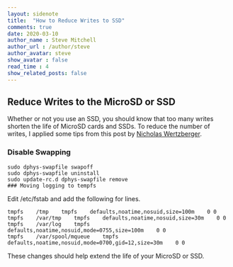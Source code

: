 ```yaml
---
layout: sidenote
title:  "How to Reduce Writes to SSD"
comments: true
date: 2020-03-10
author_name : Steve Mitchell
author_url : /author/steve
author_avatar: steve
show_avatar : false
read_time : 4
show_related_posts: false
---
```

## Reduce Writes to the MicroSD or SSD
Whether or not you use an SSD, you should know that too many writes shorten the life of MicroSD cards and SSDs. To reduce the number of writes, I applied some tips from this post by <a href="http://ideaheap.com/2013/07/stopping-sd-card-corruption-on-a-raspberry-pi/">Nicholas Wertzberger</a>.

### Disable Swapping
```shell
sudo dphys-swapfile swapoff
sudo dphys-swapfile uninstall
sudo update-rc.d dphys-swapfile remove
### Moving logging to tempfs
```

Edit /etc/fstab and add the following for lines.

```shell
tmpfs    /tmp    tmpfs    defaults,noatime,nosuid,size=100m    0 0
tmpfs    /var/tmp    tmpfs    defaults,noatime,nosuid,size=30m    0 0
tmpfs    /var/log    tmpfs    defaults,noatime,nosuid,mode=0755,size=100m    0 0
tmpfs    /var/spool/mqueue    tmpfs    defaults,noatime,nosuid,mode=0700,gid=12,size=30m    0 0
```

These changes should help extend the life of your MicroSD or SSD.

